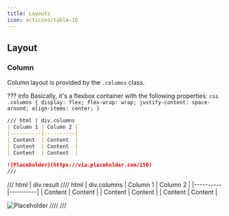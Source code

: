 ```yaml
---
title: Layouts
icon: octicons/table-16
---
```


## Layout

### Column

Column layout is provided by the `.columns` class.

??? info
    Basically, it's a flexbox container with
    the following properties:
    ```css
    .columns {
        display: flex;
        flex-wrap: wrap;
        justify-content: space-around;
        align-items: center;
    }
    ```

```md
/// html | div.columns
| Column 1 | Column 2 |
|----------|----------|
| Content  | Content  |
| Content  | Content  |
| Content  | Content  |

![Placeholder](https://via.placeholder.com/150)
///
```
/// html | div.result
//// html | div.columns
| Column 1 | Column 2 |
|----------|----------|
| Content  | Content  |
| Content  | Content  |
| Content  | Content  |

![Placeholder](https://via.placeholder.com/150)
////
///
